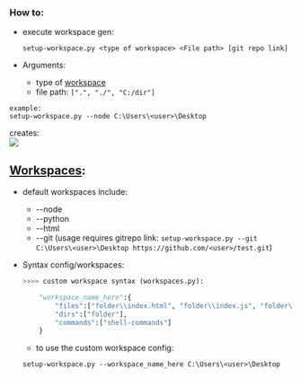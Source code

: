 ### How to:

-   execute workspace gen:

    `setup-workspace.py <type of workspace> <File path> [git repo link]`

-   Arguments:
    -   type of [workspace](https://github.com/xNaCly/setup-workspace/blob/master/src/workspaces.py)
    -   file path: `[".", "./", "C:/dir"]`

```
example:
setup-workspace.py --node C:\Users\<user>\Desktop
```

creates:
<br>
<kbd>
<img src=https://cdn.discordapp.com/attachments/638844015084568597/749205800035287070/unknown.png />
</kbd>

## [Workspaces](https://github.com/xNaCly/setup-workspace/blob/master/src/workspaces.py):

-   default workspaces include:

    -   --node
    -   --python
    -   --html
    -   --git (usage requires gitrepo link: `setup-workspace.py --git C:\Users\<user>\Desktop https://github.com/<user>/test.git`)

-   Syntax config/workspaces:

    ```python
    >>>> custom workspace syntax (workspaces.py):

        "workspace_name_here":{
            "files":["folder\\index.html", "folder\\index.js", "folder\\style.css"],
            "dirs":["folder"],
            "commands":["shell-commands"]
        }
    ```

    -   to use the custom workspace config:

    ```
    setup-workspace.py --workspace_name_here C:\Users\<user>\Desktop
    ```
